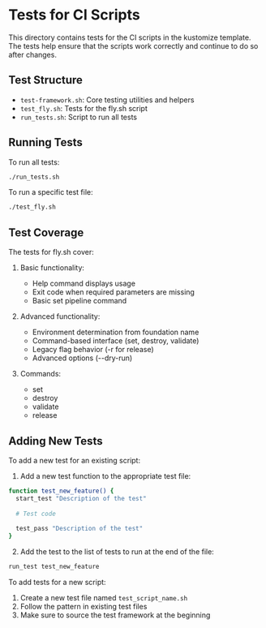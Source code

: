 # Tests for CI Scripts

This directory contains tests for the CI scripts in the kustomize template. The tests help ensure that the scripts work correctly and continue to do so after changes.

## Test Structure

- `test-framework.sh`: Core testing utilities and helpers
- `test_fly.sh`: Tests for the fly.sh script
- `run_tests.sh`: Script to run all tests

## Running Tests

To run all tests:

```bash
./run_tests.sh
```

To run a specific test file:

```bash
./test_fly.sh
```

## Test Coverage

The tests for fly.sh cover:

1. Basic functionality:
   - Help command displays usage
   - Exit code when required parameters are missing
   - Basic set pipeline command
   
2. Advanced functionality:
   - Environment determination from foundation name
   - Command-based interface (set, destroy, validate)
   - Legacy flag behavior (-r for release)
   - Advanced options (--dry-run)
   
3. Commands:
   - set
   - destroy
   - validate
   - release

## Adding New Tests

To add a new test for an existing script:

1. Add a new test function to the appropriate test file:

```bash
function test_new_feature() {
  start_test "Description of the test"
  
  # Test code
  
  test_pass "Description of the test"
}
```

2. Add the test to the list of tests to run at the end of the file:

```bash
run_test test_new_feature
```

To add tests for a new script:

1. Create a new test file named `test_script_name.sh`
2. Follow the pattern in existing test files
3. Make sure to source the test framework at the beginning